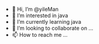- 👋 Hi, I’m @yileMan
- 👀 I’m interested in java
- 🌱 I’m currently learning java
- 💞️ I’m looking to collaborate on ...
- 📫 How to reach me ...

<!---
yileMan/yileMan is a ✨ special ✨ repository because its `README.md` (this file) appears on your GitHub profile.
You can click the Preview link to take a look at your changes.
--->
